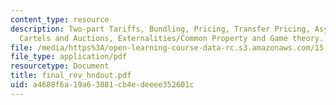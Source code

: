 ```yaml
---
content_type: resource
description: Two-part Tariffs, Bundling, Pricing, Transfer Pricing, Asymmetric Information,
  Cartels and Auctions, Externalities/Common Property and Game theory.
file: /media/https%3A/open-learning-course-data-rc.s3.amazonaws.com/15-010-economic-analysis-for-business-decisions-fall-2004/a4688f6a19a63881cb4edeeee352601c_final_rev_hndout.pdf
file_type: application/pdf
resourcetype: Document
title: final_rev_hndout.pdf
uid: a4688f6a-19a6-3881-cb4e-deeee352601c
---
```

